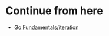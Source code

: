 # Continue from here

- [Go Fundamentals/iteration](https://quii.gitbook.io/learn-go-with-tests/go-fundamentals/iteration)

